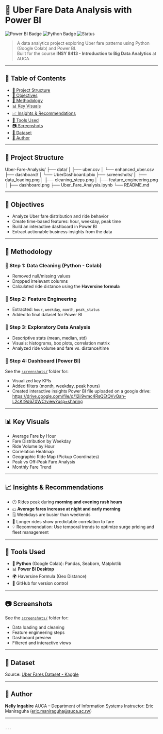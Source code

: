 


# 🚖 Uber Fare Data Analysis with Power BI

![Power BI Badge](https://img.shields.io/badge/Tool-Power%20BI-yellow?logo=powerbi)
![Python Badge](https://img.shields.io/badge/Python-Data--Cleaning-blue?logo=python)
![Status](https://img.shields.io/badge/Status-Complete-brightgreen)

> A data analytics project exploring Uber fare patterns using Python (Google Colab) and Power BI.  
> Built for the course **INSY 8413 - Introduction to Big Data Analytics** at AUCA.

---

## 📑 Table of Contents

- [📂 Project Structure](#-project-structure)
- [🎯 Objectives](#-objectives)
- [🧪 Methodology](#-methodology)
- [📊 Key Visuals](#-key-visuals)
- [📈 Insights & Recommendations](#-insights--recommendations)
- [🧰 Tools Used](#-tools-used)
- [📷 Screenshots](#-screenshots)
- [🔗 Dataset](#-dataset)
- [👤 Author](#-author)

---

## 📂 Project Structure


Uber-Fare-Analysis/
├── data/
│   ├── uber.csv
│   └── enhanced_uber.csv
├── dashboard/
│   └── UberDashboard.pbix
├── screenshots/
│   ├── data_loading.png
│   ├── cleaning_steps.png
│   ├── feature_engineering.png
│   ├── dashboard.png
├── Uber_Fare_Analysis.ipynb
└── README.md


---

## 🎯 Objectives

* Analyze Uber fare distribution and ride behavior
* Create time-based features: hour, weekday, peak time
* Build an interactive dashboard in Power BI
* Extract actionable business insights from the data

---

## 🧪 Methodology

### 🔹 Step 1: Data Cleaning (Python - Colab)

* Removed null/missing values
* Dropped irrelevant columns
* Calculated ride distance using the **Haversine formula**

### 🔹 Step 2: Feature Engineering

* Extracted: `hour`, `weekday`, `month`, `peak_status`
* Added to final dataset for Power BI

### 🔹 Step 3: Exploratory Data Analysis

* Descriptive stats (mean, median, std)
* Visuals: histograms, box plots, correlation matrix
* Analyzed ride volume and fare vs. distance/time

### 🔹 Step 4: Dashboard (Power BI)

See the [`screenshots/`](./powerBI) folder for:
* Visualized key KPIs
* Added filters (month, weekday, peak hours)
* Created interactive insights
Power BI file uploaded on a google drive:
https://drive.google.com/file/d/12ii9vmc4RsQEtQVvQah-L2cKr9d6Z0WC/view?usp=sharing
---

## 📊 Key Visuals

* Average Fare by Hour
* Fare Distribution by Weekday
* Ride Volume by Hour
* Correlation Heatmap
* Geographic Ride Map (Pickup Coordinates)
* Peak vs Off-Peak Fare Analysis
* Monthly Fare Trend

---

## 📈 Insights & Recommendations

* 🕒 Rides peak during **morning and evening rush hours**
* 💵 **Average fares increase at night and early morning**
* 🗓️ Weekdays are busier than weekends
* 📍 Longer rides show predictable correlation to fare
* 💡 Recommendation: Use temporal trends to optimize surge pricing and fleet management

---

## 🧰 Tools Used

* 🐍 **Python** (Google Colab): Pandas, Seaborn, Matplotlib
* 📊 **Power BI Desktop**
* 🌍 Haversine Formula (Geo Distance)
* 📄 GitHub for version control

---

## 📷 Screenshots

See the [`screenshots/`](./screenshoots) folder for:

* Data loading and cleaning
* Feature engineering steps
* Dashboard preview
* Filtered and interactive views

---

## 🔗 Dataset

Source: [Uber Fares Dataset - Kaggle](https://www.kaggle.com/datasets/yasserh/uber-fares-dataset)

---

## 👤 Author

**Nelly Ingabire**
 AUCA – Department of Information Systems
 Instructor: Eric Maniraguha ([eric.maniraguha@auca.ac.rw](mailto:eric.maniraguha@auca.ac.rw))

---



```

---


